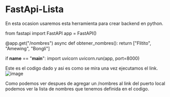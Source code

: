 # FastApi-Lista
En esta ocasion usaremos esta herramienta para crear backend en python.

from fastapi import FastAPI
app = FastAPI()

@app.get("/nombres") 
async def obtener_nombres(): 
  return ["Flitito", "Amewing", "Bongli"]

if __name__ == "__main__": 
  import uvicorn 
  uvicorn.run(app, port=8000)

  Este es el codigo dado y asi es como se mira una vez ejecutamos el link.
  ![image](https://github.com/VanillaCow14/FastApi-Lista/assets/142856302/fe9f1450-1d85-4939-af7d-4cb79c6a0d06)

  Como podemos ver despues de agregar un /nombres al link del puerto local podemos ver la lista de nombres que tenemos definida en el codigo.

